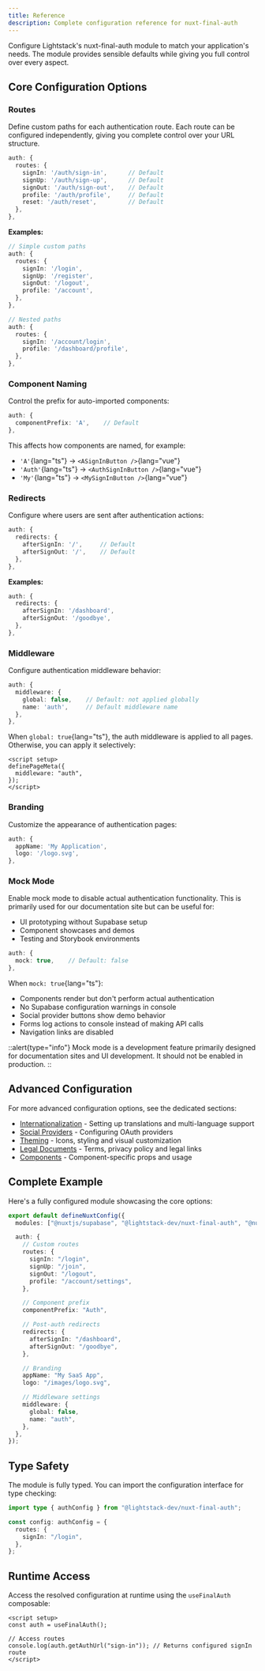 ```yaml
---
title: Reference
description: Complete configuration reference for nuxt-final-auth
---
```


Configure Lightstack's nuxt-final-auth module to match your application's needs. The module provides sensible defaults while giving you full control over every aspect.

## Core Configuration Options

### Routes

Define custom paths for each authentication route. Each route can be configured independently, giving you complete control over your URL structure.

```typescript [nuxt.config.ts]
auth: {
  routes: {
    signIn: '/auth/sign-in',      // Default
    signUp: '/auth/sign-up',      // Default
    signOut: '/auth/sign-out',    // Default
    profile: '/auth/profile',     // Default
    reset: '/auth/reset',         // Default
  },
},
```

**Examples:**

```typescript [nuxt.config.ts]
// Simple custom paths
auth: {
  routes: {
    signIn: '/login',
    signUp: '/register',
    signOut: '/logout',
    profile: '/account',
  },
},

// Nested paths
auth: {
  routes: {
    signIn: '/account/login',
    profile: '/dashboard/profile',
  },
},
```

### Component Naming

Control the prefix for auto-imported components:

```typescript [nuxt.config.ts]
auth: {
  componentPrefix: 'A',    // Default
},
```

This affects how components are named, for example:

- `'A'`{lang="ts"} → `<ASignInButton />`{lang="vue"}
- `'Auth'`{lang="ts"} → `<AuthSignInButton />`{lang="vue"}
- `'My'`{lang="ts"} → `<MySignInButton />`{lang="vue"}

### Redirects

Configure where users are sent after authentication actions:

```typescript [nuxt.config.ts]
auth: {
  redirects: {
    afterSignIn: '/',     // Default
    afterSignOut: '/',    // Default
  },
},
```

**Examples:**

```typescript [nuxt.config.ts]
auth: {
  redirects: {
    afterSignIn: '/dashboard',
    afterSignOut: '/goodbye',
  },
},
```

### Middleware

Configure authentication middleware behavior:

```typescript [nuxt.config.ts]
auth: {
  middleware: {
    global: false,    // Default: not applied globally
    name: 'auth',     // Default middleware name
  },
},
```

When `global: true`{lang="ts"}, the auth middleware is applied to all pages. Otherwise, you can apply it selectively:

```vue [page.vue]
<script setup>
definePageMeta({
  middleware: "auth",
});
</script>
```

### Branding

Customize the appearance of authentication pages:

```typescript [nuxt.config.ts]
auth: {
  appName: 'My Application',
  logo: '/logo.svg',
},
```

### Mock Mode

Enable mock mode to disable actual authentication functionality. This is primarily used for our documentation site but can be useful for:
- UI prototyping without Supabase setup
- Component showcases and demos
- Testing and Storybook environments

```typescript [nuxt.config.ts]
auth: {
  mock: true,    // Default: false
},
```

When `mock: true`{lang="ts"}:
- Components render but don't perform actual authentication
- No Supabase configuration warnings in console
- Social provider buttons show demo behavior
- Forms log actions to console instead of making API calls
- Navigation links are disabled

::alert{type="info"}
Mock mode is a development feature primarily designed for documentation sites and UI development. It should not be enabled in production.
::

## Advanced Configuration

For more advanced configuration options, see the dedicated sections:

- [Internationalization](/docs/configuration/internationalization) - Setting up translations and multi-language support
- [Social Providers](/docs/configuration/social-providers) - Configuring OAuth providers
- [Theming](/docs/configuration/theming) - Icons, styling and visual customization
- [Legal Documents](/docs/configuration/legal-documents) - Terms, privacy policy and legal links
- [Components](/docs/components/) - Component-specific props and usage

## Complete Example

Here's a fully configured module showcasing the core options:

```typescript [nuxt.config.ts]
export default defineNuxtConfig({
  modules: ["@nuxtjs/supabase", "@lightstack-dev/nuxt-final-auth", "@nuxtjs/i18n"],

  auth: {
    // Custom routes
    routes: {
      signIn: "/login",
      signUp: "/join",
      signOut: "/logout",
      profile: "/account/settings",
    },

    // Component prefix
    componentPrefix: "Auth",

    // Post-auth redirects
    redirects: {
      afterSignIn: "/dashboard",
      afterSignOut: "/goodbye",
    },

    // Branding
    appName: "My SaaS App",
    logo: "/images/logo.svg",

    // Middleware settings
    middleware: {
      global: false,
      name: "auth",
    },
  },
});
```

## Type Safety

The module is fully typed. You can import the configuration interface for type checking:

```typescript
import type { authConfig } from "@lightstack-dev/nuxt-final-auth";

const config: authConfig = {
  routes: {
    signIn: "/login",
  },
};
```

## Runtime Access

Access the resolved configuration at runtime using the `useFinalAuth` composable:

```vue
<script setup>
const auth = useFinalAuth();

// Access routes
console.log(auth.getAuthUrl("sign-in")); // Returns configured signIn route
</script>
```
